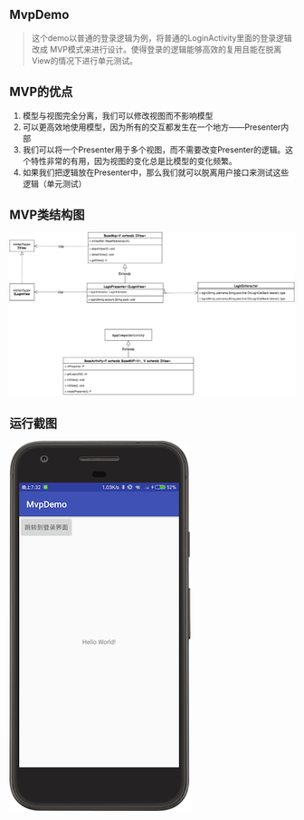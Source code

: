 ## MvpDemo
> 这个demo以普通的登录逻辑为例，将普通的LoginActivity里面的登录逻辑改成 MVP模式来进行设计。使得登录的逻辑能够高效的复用且能在脱离View的情况下进行单元测试。

## MVP的优点
1. 模型与视图完全分离，我们可以修改视图而不影响模型
2. 可以更高效地使用模型，因为所有的交互都发生在一个地方——Presenter内部
3. 我们可以将一个Presenter用于多个视图，而不需要改变Presenter的逻辑。这个特性非常的有用，因为视图的变化总是比模型的变化频繁。
4. 如果我们把逻辑放在Presenter中，那么我们就可以脱离用户接口来测试这些逻辑（单元测试）

## MVP类结构图
![](https://github.com/liuzhanta/MvpDemo/blob/master/MVP.jpg)

## 运行截图
![](https://github.com/liuzhanta/MvpDemo/blob/master/screenshot.png)
